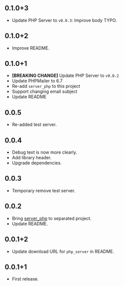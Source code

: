## 0.1.0+3

* Update PHP Server to `v0.0.3`: Improve body TYPO.

## 0.1.0+2

* Improve README.

## 0.1.0+1

* **[BREAKING CHANGE]** Update PHP Server to `v0.0.2`
* Update PHPMailer to 6.7
* Re-add `server_php` to this project
* Support changing email subject
* Update README

## 0.0.5

* Re-added test server.

## 0.0.4

* Debug text is now more clearly.
* Add library header.
* Upgrade dependencies.

## 0.0.3

* Temporary remove test server.

## 0.0.2

* Bring [server_php](https://github.com/vursin/auth_email_server_php) to separated project.
* Update README.

## 0.0.1+2

* Update download URL for `php_server` in README.

## 0.0.1+1

* First release.
